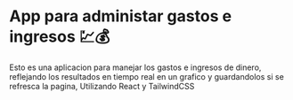 # App para administar gastos e ingresos 💹💰
Esto es una aplicacion para manejar los gastos e ingresos de dinero, reflejando los resultados en tiempo real en un grafico y guardandolos si se refresca la pagina, Utilizando React y TailwindCSS

